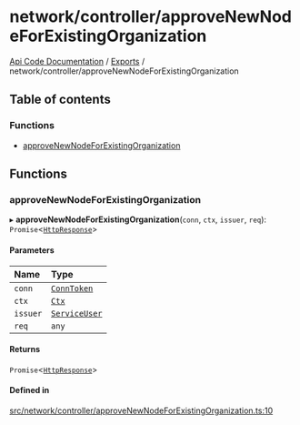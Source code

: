 # network/controller/approveNewNodeForExistingOrganization
 
[Api Code Documentation](../README.md) / [Exports](../modules.md) / network/controller/approveNewNodeForExistingOrganization

## Table of contents

### Functions

- [approveNewNodeForExistingOrganization](network_controller_approveNewNodeForExistingOrganization.md#approvenewnodeforexistingorganization)

## Functions

### approveNewNodeForExistingOrganization

▸ **approveNewNodeForExistingOrganization**(`conn`, `ctx`, `issuer`, `req`): `Promise`\<[`HttpResponse`](httpd_lib.md#httpresponse)\>

#### Parameters

| Name | Type |
| :------ | :------ |
| `conn` | [`ConnToken`](service_conn.md#conntoken) |
| `ctx` | [`Ctx`](../interfaces/lib_ctx.Ctx.md) |
| `issuer` | [`ServiceUser`](../interfaces/service_domain_organization_service_user.ServiceUser.md) |
| `req` | `any` |

#### Returns

`Promise`\<[`HttpResponse`](httpd_lib.md#httpresponse)\>

#### Defined in

[src/network/controller/approveNewNodeForExistingOrganization.ts:10](https://github.com/openkfw/TruBudget/blob/3cf6626/api/src/network/controller/approveNewNodeForExistingOrganization.ts#L10)
